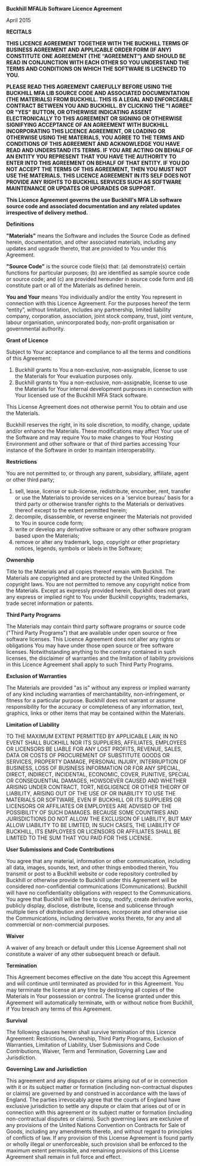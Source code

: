 **Buckhill MFALib Software Licence Agreement**

April 2015

**RECITALS**

**THIS LICENCE AGREEMENT TOGETHER WITH THE BUCKHILL TERMS OF BUSINESS AGREEMENT AND APPLICABLE ORDER FORM (IF ANY) CONSTITUTE ONE AGREEMENT (THE “AGREEMENT”) AND SHOULD BE READ IN CONJUNCTION WITH EACH OTHER SO YOU UNDERSTAND THE TERMS AND CONDITIONS ON WHICH THE SOFTWARE IS LICENCED TO YOU.**

**PLEASE READ THIS AGREEMENT CAREFULLY BEFORE USING THE BUCKHILL MFA LIB SOURCE CODE AND ASSOCIATED DOCUMENTATION (THE MATERIALS) FROM BUCKHILL.  THIS IS A LEGAL AND ENFORCEABLE CONTRACT BETWEEN YOU AND BUCKHILL.  BY CLICKING THE "I AGREE" OR "YES" BUTTON, OR OTHERWISE INDICATING ASSENT ELECTRONICALLY TO THIS AGREEMENT OR SIGNING OR OTHERWISE SIGNIFYING ACCEPTANCE OF AN AGREEMENT WITH BUCKHILL INCORPORATING THIS LICENCE AGREEMENT, OR LOADING OR OTHERWISE USING THE MATERIALS, YOU AGREE TO THE TERMS AND CONDITIONS OF THIS AGREEMENT AND ACKNOWLEDGE YOU HAVE READ AND UNDERSTAND ITS TERMS. IF YOU ARE ACTING ON BEHALF OF AN ENTITY YOU REPRESENT THAT YOU HAVE THE AUTHORITY TO ENTER INTO THIS AGREEMENT ON BEHALF OF THAT ENTITY. IF YOU DO NOT ACCEPT THE TERMS OF THIS AGREEMENT, THEN YOU MUST NOT USE THE MATERIALS.  THIS LICENCE AGREEMENT IN ITS SELF DOES NOT PROVIDE ANY RIGHTS TO BUCKHILL SERVICES SUCH AS SOFTWARE MAINTENANCE OR UPDATES OR UPGRADES OR SUPPORT.**

**This Licence Agreement governs the use Buckhill's MFA Lib software source code and associated documentation and any related updates irrespective of delivery method.**

**Definitions**

**"Materials"** means the Software and includes the Source Code as defined herein, documentation, and other associated materials, including any updates and upgrade thereto, that are provided to You under this Agreement.

**"Source Code"** is the source code file(s) that: (a) demonstrate(s) certain functions for particular purposes; (b) are identified as sample source code or source code; and (c) are provided hereunder in source code form and (d) constitute part or all of the Materials as defined herein.

**You and Your** means You individually and/or the entity You represent in connection with this Licence Agreement.  For the purposes hereof the term “entity”, without limitation, includes any partnership, limited liability company, corporation, association, joint stock company, trust, joint venture, labour organisation, unincorporated body, non-profit organisation or governmental authority.

**Grant of Licence**

Subject to Your acceptance and compliance to all the terms and conditions of this Agreement:

1. Buckhill grants to You a non-exclusive, non-assignable, license to use the Materials for Your evaluation purposes only.
2.	Buckhill grants to You a non-exclusive, non-assignable, license to use the Materials for Your internal development purposes in connection with Your licensed use of the Buckhill MFA Stack software.

This License Agreement does not otherwise permit You to obtain and use the Materials.

Buckhill reserves the right, in its sole discretion, to modify, change, update and/or enhance the Materials. These modifications may affect Your use of the Software and may require You to make changes to Your Hosting Environment and other software or that of third parties accessing Your instance of the Software in order to maintain interoperability.

**Restrictions**

You are not permitted to, or through any parent, subsidiary, affiliate, agent or other third party; 

1. sell, lease, license or sub-license, redistribute, encumber, rent, transfer or use the Materials to provide services on a 'service bureau' basis for a third party or otherwise transfer rights to the Materials or derivatives thereof except to the extent permitted herein;
2. decompile, disassemble, or reverse engineer the Materials not provided to You in source code form;
3. write or develop any derivative software or any other software program based upon the Materials;
4. remove or alter any trademark, logo, copyright or other proprietary notices, legends, symbols or labels in the Software;

**Ownership**

Title to the Materials and all copies thereof remain with Buckhill.  The Materials are copyrighted and are protected by the United Kingdom copyright laws.  You are not permitted to remove any copyright notice from the Materials.  Except as expressly provided herein, Buckhill does not grant any express or implied right to You under Buckhill copyrights, trademarks, trade secret information or patents.

**Third Party Programs**

The Materials may contain third party software programs or source code ("Third Party Programs") that are available under open source or free software licenses.  This Licence Agreement does not alter any rights or obligations You may have under those open source or free software licenses.  Notwithstanding anything to the contrary contained in such licenses, the disclaimer of warranties and the limitation of liability provisions in this Licence Agreement shall apply to such Third Party Programs.

**Exclusion of Warranties**

The Materials are provided "as is" without any express or implied warranty of any kind including warranties of merchantability, non-infringement, or fitness for a particular purpose. Buckhill does not warrant or assume responsibility for the accuracy or completeness of any information, text, graphics, links or other items that may be contained within the Materials.

**Limitation of Liability**

TO THE MAXIMUM EXTENT PERMITTED BY APPLICABLE LAW, IN NO EVENT SHALL BUCKHILL NOR ITS SUPPLIERS, AFFILIATES, EMPLOYEES OR LICENSORS BE LIABLE FOR ANY LOST PROFITS, REVENUE, SALES, DATA OR COSTS OF PROCUREMENT OF SUBSTITUTE GOODS OR SERVICES, PROPERTY DAMAGE, PERSONAL INJURY, INTERRUPTION OF BUSINESS, LOSS OF BUSINESS INFORMATION OR FOR ANY SPECIAL, DIRECT, INDIRECT, INCIDENTAL, ECONOMIC, COVER, PUNITIVE, SPECIAL OR CONSEQUENTIAL DAMAGES, HOWSOEVER CAUSED AND WHETHER ARISING UNDER CONTRACT, TORT, NEGLIGENCE OR OTHER THEORY OF LIABILITY, ARISING OUT OF THE USE OF OR INABILITY TO USE THE MATERIALS OR SOFTWARE, EVEN IF BUCKHILL OR ITS SUPPLIERS OR LICENSORS OR AFFILIATES OR EMPLOYEES ARE ADVISED OF THE POSSIBILITY OF SUCH DAMAGES.  BECAUSE SOME COUNTRIES AND JURISDICTIONS DO NOT ALLOW THE EXCLUSION OF LIABILITY, BUT MAY ALLOW LIABILITY TO BE LIMITED, IN SUCH CASES, THE LIABILITY OF BUCKHILL, ITS EMPLOYEES OR LICENSORS OR AFFILIATES SHALL BE LIMITED TO THE SUM THAT YOU PAID FOR THIS LICENSE.

**User Submissions and Code Contributions**

You agree that any material, information or other communication, including all data, images, sounds, text, and other things embodied therein, You transmit or post to a Buckhill website or code repository controlled by Buckhill or otherwise provide to Buckhill under this Agreement will be considered non-confidential communications (Communications).  Buckhill will have no confidentiality obligations with respect to the Communications.  You agree that Buckhill will be free to copy, modify, create derivative works, publicly display, disclose, distribute, license and sublicense through multiple tiers of distribution and licensees, incorporate and otherwise use the Communications, including derivative works thereto, for any and all commercial or non-commercial purposes.

**Waiver**

A waiver of any breach or default under this License Agreement shall not constitute a waiver of any other subsequent breach or default.

**Termination**

This Agreement becomes effective on the date You accept this Agreement and will continue until terminated as provided for in this Agreement.  You may terminate the license at any time by destroying all copies of the Materials in Your possession or control.  The license granted under this Agreement will automatically terminate, with or without notice from Buckhill, if You breach any terms of this Agreement.

**Survival**

The following clauses herein shall survive termination of this Licence Agreement: Restrictions, Ownership, Third Party Programs, Exclusion of Warranties, Limitation of Liability, User Submissions and Code Contributions, Waiver, Term and Termination, Governing Law and Jurisdiction.

**Governing Law and Jurisdiction**

This agreement and any disputes or claims arising out of or in connection with it or its subject matter or formation (including non-contractual disputes or claims) are governed by and construed in accordance with the laws of England.  The parties irrevocably agree that the courts of England have exclusive jurisdiction to settle any dispute or claim that arises out of or in connection with this agreement or its subject matter or formation (including non-contractual disputes or claims).  Such governing laws are exclusive of any provisions of the United Nations Convention on Contracts for Sale of Goods, including any amendments thereto, and without regard to principles of conflicts of law. If any provision of this License Agreement is found partly or wholly illegal or unenforceable, such provision shall be enforced to the maximum extent permissible, and remaining provisions of this License Agreement shall remain in full force and effect.

